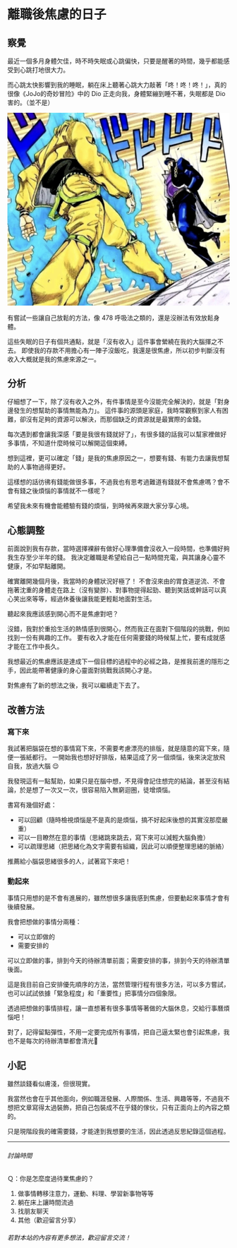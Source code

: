 # 離職後焦慮的日子


## 察覺
最近一個多月身體欠佳，時不時失眠或心跳偏快，只要是醒著的時間，幾乎都能感受到心跳打地很大力。

而心跳太快影響到我的睡眠，躺在床上聽著心跳大力敲著「咚！咚！咚！」，真的很像《JoJo的奇妙冒险》中的 Dio 正走向我，身體緊繃到睡不著，失眠都是 Dio 害的。（並不是）

![dio_and_jotaro](dio_and_jotaro.png "來自 《ジョジョの奇妙な冒険》")

有嘗試一些讓自己放鬆的方法，像 478 呼吸法之類的，還是沒辦法有效放鬆身體。

這些失眠的日子有個共通點，就是「沒有收入」這件事會縈繞在我的大腦揮之不去。
即使我的存款不用擔心有一陣子沒飯吃，我還是很焦慮，所以初步判斷沒有收入大概就是我的焦慮來源之一。

## 分析
仔細想了一下，除了沒有收入之外，有件事情是至今沒能完全解決的，就是「對身邊發生的想幫助的事情無能為力」。
這件事的源頭是家庭，我時常觀察到家人有困難，卻沒有足夠的資源可以解決，而那個缺乏的資源就是最實際的金錢。

每次遇到都會讓我深感「要是我很有錢就好了」，有很多錢的話我可以幫家裡做好多事情，不知道什麼時候可以解開這個束縛。

想到這裡，更可以確定「錢」是我的焦慮原因之一，想要有錢、有能力去讓我想幫助的人事物過得更好。

這樣想的話彷彿有錢能做很多事，不過我也有思考過難道有錢就不會焦慮嗎？會不會有錢之後煩惱的事情就不一樣呢？

希望我未來有機會能體驗有錢的煩惱，到時候再來跟大家分享心境。

## 心態調整
前面說到我有存款，當時選擇裸辭有做好心理準備會沒收入一段時間，也準備好夠我生存至少半年的錢。
我決定離職是希望給自己一點時間充電，與其讓身心靈不健康，不如早點離開。

確實離開幾個月後，我當時的身體狀況好極了！
不會沒來由的胃食道逆流、不會拖著沈重的身體走在路上（沒有變胖）、對事物提得起勁、聽到笑話或幹話可以真心笑出來等等，經過休養後讓我能更輕鬆地面對生活。

聽起來我應該感到開心而不是焦慮對吧？

沒錯，我對於重拾生活的熱情感到很開心，然而我正在面對下個階段的挑戰，例如找到一份有興趣的工作。
要有收入才能在任何需要錢的時候幫上忙，要有成就感才能在工作中長久。

我想最近的焦慮應該是達成下一個目標的過程中的必經之路，是推我前進的隱形之手，因此能帶著健康的身心靈面對挑戰我該開心才是。

對焦慮有了新的想法之後，我可以繼續走下去了。

## 改善方法
### 寫下來
我試著把腦袋在想的事情寫下來，不需要考慮漂亮的排版，就是隨意的寫下來，隨便一張紙都行。
一開始我也想好好排版，結果這成了另一個煩惱，後來決定放飛自我，放過大腦 😌

我發現這有一點幫助，如果只是在腦中想，不見得會記住想完的結論，甚至沒有結論，於是想了一次又一次，很容易陷入無窮迴圈，徒增煩惱。

書寫有幾個好處：
 - 可以回顧（隨時檢視煩惱是不是真的是煩惱，搞不好起床後想的其實沒那麼嚴重）
 - 可以一目瞭然在意的事情（思緒跳來跳去，寫下來可以減輕大腦負擔）
 - 可以疏理思緒（把思緒化為文字需要有組織，因此可以順便整理思緒的脈絡）

推薦給小腦袋思緒很多的人，試著寫下來吧！

### 動起來
事情只用想的是不會有進展的，雖然想很多讓我感到焦慮，但要動起來事情才會有後續發展。

我會把想做的事情分兩種：
 - 可以立即做的
 - 需要安排的

可以立即做的事，排到今天的待辦清單前面；需要安排的事，排到今天的待辦清單後面。

這是我目前自己安排優先順序的方法，當然管理行程有很多方法，可以多方嘗試，也可以試試依據「緊急程度」和「重要性」把事情分四個象限。

透過把想做的事情排程，讓一直想著有很多事情等著做的大腦休息，交給行事曆煩惱吧！

對了，記得留點彈性，不用一定要完成所有事情，把自己逼太緊也會引起焦慮，我也不是每次的待辦清單都會清光🤣

## 小記
雖然談錢看似膚淺，但很現實。

我當然也會在乎其他面向，例如職涯發展、人際關係、生活、興趣等等，不過我不想把文章寫得太過裝飾，把自己包裝成不在乎錢的傢伙，只有正面向上的內容之類的。


只是現階段我的確需要錢，才能達到我想要的生活，因此透過反思紀錄這個過程。

---

###### 討論時間
Ｑ：你是怎麼度過待業焦慮的？

1.  做事情轉移注意力，運動、料理、學習新事物等等
2.  躺在床上讓時間流過
3.  找朋友聊天
4.  其他（歡迎留言分享）

###### 若對本站的內容有更多想法，歡迎留言交流！
